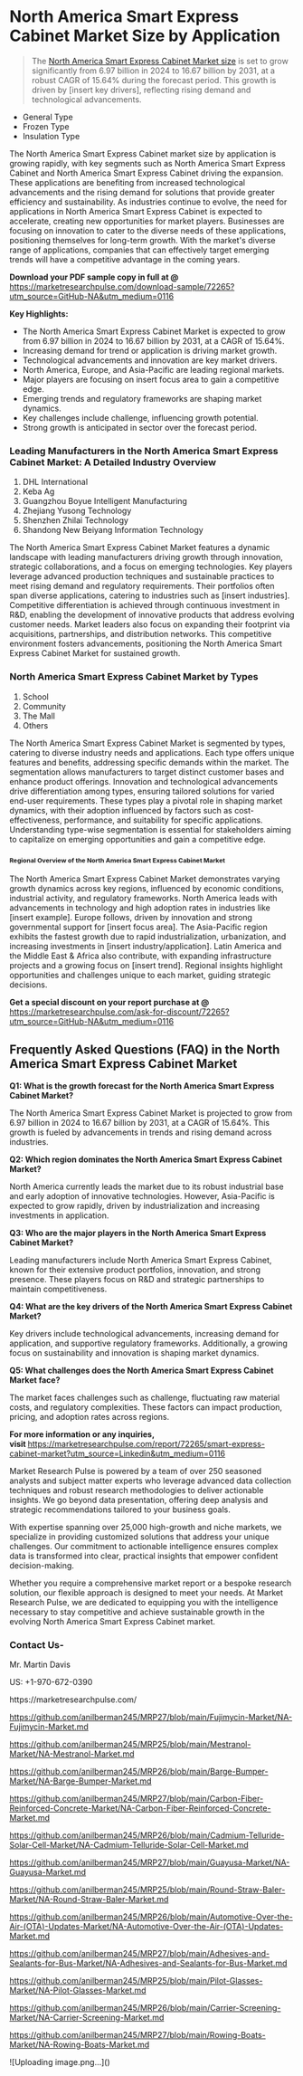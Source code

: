 <h1>North America Smart Express Cabinet Market&nbsp;Size by Application</h1><blockquote><p>The <a href="https://marketresearchpulse.com/download-sample/72265?utm_source=GitHub-NA&amp;utm_medium=0116">North America Smart Express Cabinet Market size</a> is set to grow significantly from 6.97 billion in 2024 to 16.67 billion by 2031, at a robust CAGR of 15.64% during the forecast period. This growth is driven by [insert key drivers], reflecting rising demand and technological advancements.</p></blockquote><ul><li>General Type <li> Frozen Type <li> Insulation Type</li></ul><p>The North America Smart Express Cabinet market size by application is growing rapidly, with key segments such as North America Smart Express Cabinet and North America Smart Express Cabinet driving the expansion. These applications are benefiting from increased technological advancements and the rising demand for solutions that provide greater efficiency and sustainability. As industries continue to evolve, the need for applications in North America Smart Express Cabinet is expected to accelerate, creating new opportunities for market players. Businesses are focusing on innovation to cater to the diverse needs of these applications, positioning themselves for long-term growth. With the market's diverse range of applications, companies that can effectively target emerging trends will have a competitive advantage in the coming years.</p><p><strong>Download your PDF sample copy in full at @ </strong><a href="https://marketresearchpulse.com/download-sample/72265?utm_source=GitHub-NA&amp;utm_medium=0116">https://marketresearchpulse.com/download-sample/72265?utm_source=GitHub-NA&amp;utm_medium=0116</a></p><p><strong>Key Highlights: </strong></p><ul><li>The North America Smart Express Cabinet Market is expected to grow from 6.97 billion in 2024 to 16.67 billion by 2031, at a CAGR of 15.64%.</li><li>Increasing demand for trend or application is driving market growth.</li><li>Technological advancements and innovation are key market drivers.</li><li>North America, Europe, and Asia-Pacific are leading regional markets.</li><li>Major players are focusing on insert focus area to gain a competitive edge.</li><li>Emerging trends and regulatory frameworks are shaping market dynamics.</li><li>Key challenges include challenge, influencing growth potential.</li><li>Strong growth is anticipated in sector over the forecast period.</li></ul><h3>Leading Manufacturers in the North America Smart Express Cabinet Market: A Detailed Industry Overview</h3><ol><li>DHL International</li><li>Keba Ag</li><li>Guangzhou Boyue Intelligent Manufacturing</li><li>Zhejiang Yusong Technology</li><li>Shenzhen Zhilai Technology</li><li>Shandong New Beiyang Information Technology</li></ol><div class="flex max-w-full flex-col flex-grow"><div class="min-h-8 text-message flex w-full flex-col items-end gap-2 whitespace-normal break-words [.text-message+&amp;]:mt-5" dir="auto" data-message-author-role="assistant" data-message-id="fd8432e4-4910-450d-b182-61b7bfb0a01f" data-message-model-slug="gpt-4o"><div class="flex w-full flex-col gap-1 empty:hidden first:pt-[3px]"><div class="markdown prose w-full break-words dark:prose-invert light"><p>The North America Smart Express Cabinet Market features a dynamic landscape with leading manufacturers driving growth through innovation, strategic collaborations, and a focus on emerging technologies. Key players leverage advanced production techniques and sustainable practices to meet rising demand and regulatory requirements. Their portfolios often span diverse applications, catering to industries such as [insert industries]. Competitive differentiation is achieved through continuous investment in R&amp;D, enabling the development of innovative products that address evolving customer needs. Market leaders also focus on expanding their footprint via acquisitions, partnerships, and distribution networks. This competitive environment fosters advancements, positioning the North America Smart Express Cabinet Market for sustained growth.</p></div></div></div></div><h3>North America Smart Express Cabinet Market by Types</h3><ol><li>School <li> Community <li> The Mall <li> Others</li></ol><div class="flex max-w-full flex-col flex-grow"><div class="min-h-8 text-message flex w-full flex-col items-end gap-2 whitespace-normal break-words [.text-message+&amp;]:mt-5" dir="auto" data-message-author-role="assistant" data-message-id="084470be-0bb7-4664-bddf-5156b4f41249" data-message-model-slug="gpt-4o-mini"><div class="flex w-full flex-col gap-1 empty:hidden first:pt-[3px]"><div class="markdown prose w-full break-words dark:prose-invert light"><p>The North America Smart Express Cabinet Market is segmented by types, catering to diverse industry needs and applications. Each type offers unique features and benefits, addressing specific demands within the market. The segmentation allows manufacturers to target distinct customer bases and enhance product offerings. Innovation and technological advancements drive differentiation among types, ensuring tailored solutions for varied end-user requirements. These types play a pivotal role in shaping market dynamics, with their adoption influenced by factors such as cost-effectiveness, performance, and suitability for specific applications. Understanding type-wise segmentation is essential for stakeholders aiming to capitalize on emerging opportunities and gain a competitive edge.</p></div></div></div></div><h3><span style="font-size: 11px;">Regional Overview of the North America Smart Express Cabinet Market</span></h3><div class="flex max-w-full flex-col flex-grow"><div class="min-h-8 text-message flex w-full flex-col items-end gap-2 whitespace-normal break-words [.text-message+&amp;]:mt-5" dir="auto" data-message-author-role="assistant" data-message-id="e9038762-ce64-4e30-91c9-9bd413514231" data-message-model-slug="gpt-4o-mini"><div class="flex w-full flex-col gap-1 empty:hidden first:pt-[3px]"><div class="markdown prose w-full break-words dark:prose-invert light"><p>The North America Smart Express Cabinet Market demonstrates varying growth dynamics across key regions, influenced by economic conditions, industrial activity, and regulatory frameworks. North America leads with advancements in technology and high adoption rates in industries like [insert example]. Europe follows, driven by innovation and strong governmental support for [insert focus area]. The Asia-Pacific region exhibits the fastest growth due to rapid industrialization, urbanization, and increasing investments in [insert industry/application]. Latin America and the Middle East &amp; Africa also contribute, with expanding infrastructure projects and a growing focus on [insert trend]. Regional insights highlight opportunities and challenges unique to each market, guiding strategic decisions.</p></div></div></div></div><p><strong>Get a special discount on your report purchase at @ </strong><a href="https://marketresearchpulse.com/ask-for-discount/72265?utm_source=GitHub-NA&amp;utm_medium=0116">https://marketresearchpulse.com/ask-for-discount/72265?utm_source=GitHub-NA&amp;utm_medium=0116</a></p><h2>Frequently Asked Questions (FAQ) in the North America Smart Express Cabinet Market</h2><p><strong>Q1: What is the growth forecast for the North America Smart Express Cabinet Market?</strong></p><p>The North America Smart Express Cabinet Market is projected to grow from 6.97 billion in 2024 to 16.67 billion by 2031, at a CAGR of 15.64%. This growth is fueled by advancements in trends and rising demand across industries.</p><p><strong>Q2: Which region dominates the North America Smart Express Cabinet Market?</strong></p><p>North America currently leads the market due to its robust industrial base and early adoption of innovative technologies. However, Asia-Pacific is expected to grow rapidly, driven by industrialization and increasing investments in application.</p><p><strong>Q3: Who are the major players in the North America Smart Express Cabinet Market?</strong></p><p>Leading manufacturers include North America Smart Express Cabinet, known for their extensive product portfolios, innovation, and strong presence. These players focus on R&amp;D and strategic partnerships to maintain competitiveness.</p><p><strong>Q4: What are the key drivers of the North America Smart Express Cabinet Market?</strong></p><p>Key drivers include technological advancements, increasing demand for application, and supportive regulatory frameworks. Additionally, a growing focus on sustainability and innovation is shaping market dynamics.</p><p><strong>Q5: What challenges does the North America Smart Express Cabinet Market face?</strong></p><p>The market faces challenges such as challenge, fluctuating raw material costs, and regulatory complexities. These factors can impact production, pricing, and adoption rates across regions.</p><p><strong>For more information or any inquiries, visit&nbsp;</strong><a href="https://marketresearchpulse.com/report/72265/smart-express-cabinet-market?utm_source=Linkedin&utm_medium=0116">https://marketresearchpulse.com/report/72265/smart-express-cabinet-market?utm_source=Linkedin&utm_medium=0116</a></p><p>Market Research Pulse is powered by a team of over 250 seasoned analysts and subject matter experts who leverage advanced data collection techniques and robust research methodologies to deliver actionable insights. We go beyond data presentation, offering deep analysis and strategic recommendations tailored to your business goals.</p><p>With expertise spanning over 25,000 high-growth and niche markets, we specialize in providing customized solutions that address your unique challenges. Our commitment to actionable intelligence ensures complex data is transformed into clear, practical insights that empower confident decision-making.</p><p>Whether you require a comprehensive market report or a bespoke research solution, our flexible approach is designed to meet your needs. At Market Research Pulse, we are dedicated to equipping you with the intelligence necessary to stay competitive and achieve sustainable growth in the evolving North America Smart Express Cabinet market.</p><h3><strong>Contact Us-</strong></h3><p>Mr. Martin Davis</p><p>US: +1-970-672-0390</p><p>https://marketresearchpulse.com/</p><p><a href="https://github.com/anilberman245/MRP27/blob/main/Fujimycin-Market/NA-Fujimycin-Market.md">https://github.com/anilberman245/MRP27/blob/main/Fujimycin-Market/NA-Fujimycin-Market.md</a></p><p><a href="https://github.com/anilberman245/MRP25/blob/main/Mestranol-Market/NA-Mestranol-Market.md">https://github.com/anilberman245/MRP25/blob/main/Mestranol-Market/NA-Mestranol-Market.md</a></p><p><a href="https://github.com/anilberman245/MRP26/blob/main/Barge-Bumper-Market/NA-Barge-Bumper-Market.md">https://github.com/anilberman245/MRP26/blob/main/Barge-Bumper-Market/NA-Barge-Bumper-Market.md</a></p><p><a href="https://github.com/anilberman245/MRP27/blob/main/Carbon-Fiber-Reinforced-Concrete-Market/NA-Carbon-Fiber-Reinforced-Concrete-Market.md">https://github.com/anilberman245/MRP27/blob/main/Carbon-Fiber-Reinforced-Concrete-Market/NA-Carbon-Fiber-Reinforced-Concrete-Market.md</a></p><p><a href="https://github.com/anilberman245/MRP26/blob/main/Cadmium-Telluride-Solar-Cell-Market/NA-Cadmium-Telluride-Solar-Cell-Market.md">https://github.com/anilberman245/MRP26/blob/main/Cadmium-Telluride-Solar-Cell-Market/NA-Cadmium-Telluride-Solar-Cell-Market.md</a></p><p><a href="https://github.com/anilberman245/MRP27/blob/main/Guayusa-Market/NA-Guayusa-Market.md">https://github.com/anilberman245/MRP27/blob/main/Guayusa-Market/NA-Guayusa-Market.md</a></p><p><a href="https://github.com/anilberman245/MRP25/blob/main/Round-Straw-Baler-Market/NA-Round-Straw-Baler-Market.md">https://github.com/anilberman245/MRP25/blob/main/Round-Straw-Baler-Market/NA-Round-Straw-Baler-Market.md</a></p><p><a href="https://github.com/anilberman245/MRP26/blob/main/Automotive-Over-the-Air-(OTA)-Updates-Market/NA-Automotive-Over-the-Air-(OTA)-Updates-Market.md">https://github.com/anilberman245/MRP26/blob/main/Automotive-Over-the-Air-(OTA)-Updates-Market/NA-Automotive-Over-the-Air-(OTA)-Updates-Market.md</a></p><p><a href="https://github.com/anilberman245/MRP27/blob/main/Adhesives-and-Sealants-for-Bus-Market/NA-Adhesives-and-Sealants-for-Bus-Market.md">https://github.com/anilberman245/MRP27/blob/main/Adhesives-and-Sealants-for-Bus-Market/NA-Adhesives-and-Sealants-for-Bus-Market.md</a></p><p><a href="https://github.com/anilberman245/MRP25/blob/main/Pilot-Glasses-Market/NA-Pilot-Glasses-Market.md">https://github.com/anilberman245/MRP25/blob/main/Pilot-Glasses-Market/NA-Pilot-Glasses-Market.md</a></p><p><a href="https://github.com/anilberman245/MRP26/blob/main/Carrier-Screening-Market/NA-Carrier-Screening-Market.md">https://github.com/anilberman245/MRP26/blob/main/Carrier-Screening-Market/NA-Carrier-Screening-Market.md</a></p><p><a href="https://github.com/anilberman245/MRP27/blob/main/Rowing-Boats-Market/NA-Rowing-Boats-Market.md">https://github.com/anilberman245/MRP27/blob/main/Rowing-Boats-Market/NA-Rowing-Boats-Market.md</a></p>
![Uploading image.png…]()
